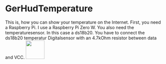 # GerHudTemperature


This is, how you can show your temperature on the Internet. First, you need a Raspberry Pi. I use a Raspberry Pi Zero W. You also need the temperaturesensor. In this case a ds18b20. You have to connect the ds18b20 temperatur Digitalsensor with an 4.7kOhm resistor between data and VCC.
<img src="[http://url/image.png](https://github.com/GerHud/GerHudTemperature/assets/113985447/f18b8b5d-ec12-428b-8e68-5794142caf19)" height="60" width="60">
<!--![ZeroTemperature](https://github.com/GerHud/GerHudTemperature/assets/113985447/f18b8b5d-ec12-428b-8e68-5794142caf19)-->
